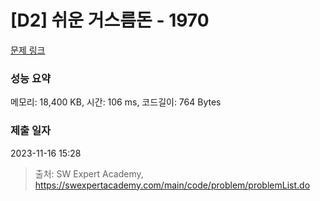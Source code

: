 # [D2] 쉬운 거스름돈 - 1970 

[문제 링크](https://swexpertacademy.com/main/code/problem/problemDetail.do?contestProbId=AV5PsIl6AXIDFAUq) 

### 성능 요약

메모리: 18,400 KB, 시간: 106 ms, 코드길이: 764 Bytes

### 제출 일자

2023-11-16 15:28



> 출처: SW Expert Academy, https://swexpertacademy.com/main/code/problem/problemList.do